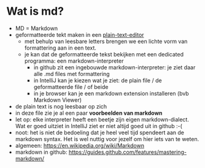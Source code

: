 # Wat is md? 
* MD = Markdown
* geformatteerde tekt maken in een [plain-text-editor](../allerlei/wat_is_plain_text.md)
  * met behulp van leesbare letters brengen we een lichte vorm van formattering aan in een text.
  * je kan dat de geformatteerde tekst bekijken met een dedicated programma: een markdown-interpreter  
    * in github zit een ingebouwde markdown-interpreter: je ziet daar alle .md files met formattering
    * in IntelliJ kan je kiezen wat je ziet: de plain file / de geformatteerde file / of beide  
    * in je browser kan je een markdown extension installeren (bvb Markdown Viewer)
* de plain text is nog leesbaar op zich 
* in deze file zie je al een paar **voorbeelden van markdown**  
* let op: elke interpreter heeft een beetje zijn eigen markdown-dialect. Wat er goed uitziet in IntelliJ ziet er niet altijd goed uit in github :-(
* noot: het is niet de bedoeling dat je heel veel tijd spendeert aan de markdown syntax. Het is wel nuttig voor jezelf om hier iets van te weten.  
* algemeen: https://en.wikipedia.org/wiki/Markdown
* markdown in github: https://guides.github.com/features/mastering-markdown/ 
